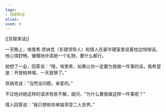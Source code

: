```yaml
---
tags: 
- 苏联笑话 
alias:
used: 0
---
```

[[苏联笑话]]

一天晚上，埃里希·昂纳克（东德领导人）和情人在豪华寝室里说着枕边悄悄话。他心情舒畅，慷慨地许诺她一个礼物，要什么都行。 

她想了一会，回答说：“哦，埃里希，如果让你一定要为我做一件事的话，我希望是：开放柏林墙，一天就够了。”

昂纳克说：“当然没问题，亲爱的。”

不过他对她这样的请求有些不解，就问，“为什么要我做这样一件事呢？” 

情人回答说：“我只想和你单独享受二人世界。” 


